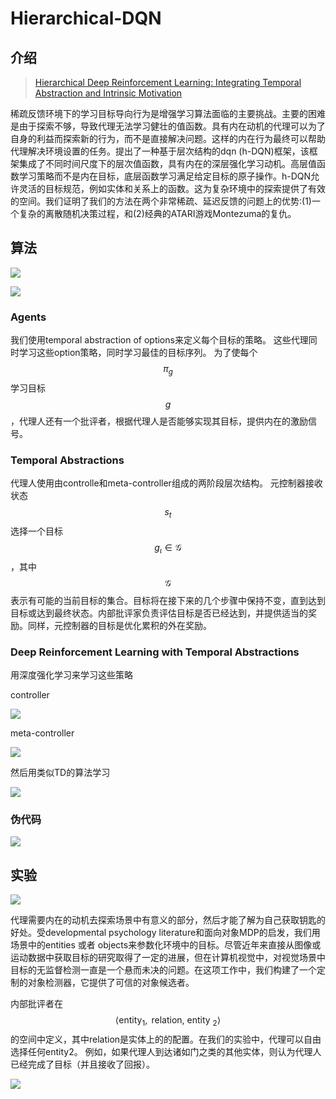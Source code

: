 # Hierarchical-DQN

## 介绍

> [Hierarchical Deep Reinforcement Learning: Integrating Temporal Abstraction and Intrinsic Motivation](https://arxiv.org/abs/1604.06057)

稀疏反馈环境下的学习目标导向行为是增强学习算法面临的主要挑战。主要的困难是由于探索不够，导致代理无法学习健壮的值函数。具有内在动机的代理可以为了自身的利益而探索新的行为，而不是直接解决问题。这样的内在行为最终可以帮助代理解决环境设置的任务。提出了一种基于层次结构的dqn \(h-DQN\)框架，该框架集成了不同时间尺度下的层次值函数，具有内在的深层强化学习动机。高层值函数学习策略而不是内在目标，底层函数学习满足给定目标的原子操作。h-DQN允许灵活的目标规范，例如实体和关系上的函数。这为复杂环境中的探索提供了有效的空间。我们证明了我们的方法在两个非常稀疏、延迟反馈的问题上的优势:\(1\)一个复杂的离散随机决策过程，和\(2\)经典的ATARI游戏Montezuma的复仇。

## 算法

![](../../.gitbook/assets/image%20%2891%29.png)

![](../../.gitbook/assets/image%20%28168%29.png)

### Agents

我们使用temporal abstraction of options来定义每个目标的策略。 这些代理同时学习这些option策略，同时学习最佳的目标序列。 为了使每个 $$π_g$$ 学习目标 $$g$$ ，代理人还有一个批评者，根据代理人是否能够实现其目标，提供内在的激励信号。

### Temporal Abstractions

代理人使用由controlle和meta-controller组成的两阶段层次结构。 元控制器接收状态 $$s_{t}$$ 选择一个目标 $$g_{\iota} \in \mathcal{G}$$ ，其中 $$ \mathcal{G}$$ 表示有可能的当前目标的集合。目标将在接下来的几个步骤中保持不变，直到达到目标或达到最终状态。内部批评家负责评估目标是否已经达到，并提供适当的奖励。同样，元控制器的目标是优化累积的外在奖励。

### Deep Reinforcement Learning with Temporal Abstractions

用深度强化学习来学习这些策略

controller

![](../../.gitbook/assets/image%20%28111%29.png)

meta-controller

![](../../.gitbook/assets/image%20%28151%29.png)

然后用类似TD的算法学习

![](../../.gitbook/assets/image%20%28120%29.png)

### 伪代码

![](../../.gitbook/assets/image%20%28132%29.png)

## 实验

![](../../.gitbook/assets/image%20%2884%29.png)

代理需要内在的动机去探索场景中有意义的部分，然后才能了解为自己获取钥匙的好处。受developmental psychology literature和面向对象MDP的启发，我们用场景中的entities 或者 objects来参数化环境中的目标。尽管近年来直接从图像或运动数据中获取目标的研究取得了一定的进展，但在计算机视觉中，对视觉场景中目标的无监督检测一直是一个悬而未决的问题。在这项工作中，我们构建了一个定制的对象检测器，它提供了可信的对象候选者。

内部批评者在 $$\left\langle\text {entity}_{1}, \text { relation, entity }_{2}\right\rangle$$ 的空间中定义，其中relation是实体上的的配置。在我们的实验中，代理可以自由选择任何entity2。 例如，如果代理人到达诸如门之类的其他实体，则认为代理人已经完成了目标（并且接收了回报）。

![](../../.gitbook/assets/image%20%28104%29.png)



